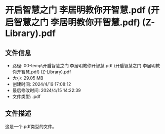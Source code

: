 ﻿# 开启智慧之门 李居明教你开智慧.pdf (开启智慧之门 李居明教你开智慧.pdf) (Z-Library).pdf

## 文件信息
- 路径: 00-temp\开启智慧之门 李居明教你开智慧.pdf (开启智慧之门 李居明教你开智慧.pdf) (Z-Library).pdf
- 大小: 29.05 MB
- 创建时间: 2024/4/16 17:08:12
- 最后修改时间: 2024/4/15 14:22:39
- 文件类型: .pdf

## 文件描述
这是一个.pdf类型的文件。

